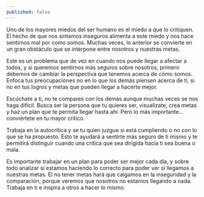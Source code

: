 ```yaml
---
published: false
---
```

Uno de los mayores miedos del ser humano es el miedo a que lo critiquen. El hecho de que nos sintamos inseguros alimenta a este miedo y nos hace sentirnos mal por como somos. Muchas veces, lo anterior se convierte en un gran obstáculo que se interpone entre nosotros y nuestras metas.

Este es un problema que de vez en cuando nos puede llegar a afectar a todos, y si queremos sentirnos más seguros sobre nosotros, primero debemos de cambiar la perspectiva que tenemos acerca de cómo somos. Enfoca tus preocupaciones no en lo que los demás piensen acerca de ti, si no en tus logros y metas que pueden llegar a hacerte mejor.

Escúchate a ti, no te compares con los demás aunque muchas veces se nos haga difícil. Busca ser la persona que tu quieres ser, visualízate, crea metas y haz un plan que te permita llegar hasta ahí. Pero lo más importante… conviértete en tu mayor crítico.

Trabaja en la autocrítica y se tu quien juzgue si está cumpliendo o no con lo que se ha propuesto. Esto te ayudará a sentirte más seguro de ti mismo y te permitirá distinguir cuando una crítica que sea dirigida hacia ti sea buena o mala.

Es importante trabajar en un plan para poder ser mejor cada día, y sobre todo analizar si estamos haciendo lo correcto para poder ver si llegamos a nuestras metas. El no tener metas hará que caigamos en la inseguridad y la comparación, porque veremos que nosotros no estamos llegando a nada. Trabaja en ti e inspira a otros a hacer lo mismo.
